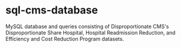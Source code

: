 # sql-cms-database
MySQL database and queries consisting of Disproportionate CMS's Disproportionate Share Hospital, Hospital Readmission Reduction, and Efficiency and Cost Reduction Program datasets.

